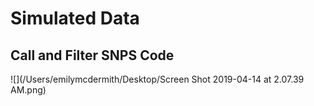 # Simulated Data
## Call and Filter SNPS Code
![](/Users/emilymcdermith/Desktop/Screen Shot 2019-04-14 at 2.07.39 AM.png)
